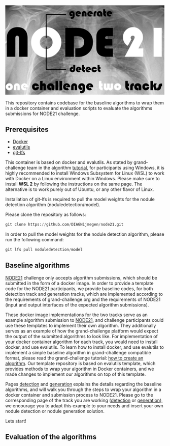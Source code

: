 ![alt text](https://github.com/DIAGNijmegen/node21/blob/main/images/node21.PNG)

This repository contains codebase for the baseline algorithms to wrap them in a docker container and evaluation scripts to evaluate the algorithms submissions for NODE21 challenge.

## Prerequisites
* [Docker](https://www.docker.com/get-started)
* [evalutils](https://github.com/comic/evalutils) 
* [git-lfs](https://github.com/git-lfs/git-lfs/wiki/Installation)

This container is based on docker and evalutils. As stated by grand-challenge team in the algorithm [tutorial](https://grand-challenge.org/blogs/create-an-algorithm/), for participants using Windows, it is highly recommended to install Windows Subsystem for Linux (WSL) to work with Docker on a Linux environment within Windows. Please make sure to install **WSL 2** by following the instructions on the same page. The alternative is to work purely out of Ubuntu, or any other flavor of Linux.

Installation of git-lfs is required to pull the model weights for the nodule detection algorithm (noduledetection/model). 

Please clone the repository as follows:
```python
git clone https://github.com/DIAGNijmegen/node21.git
```

In order to pull the model weights for the nodule detection algorithm, please run the following command:

```python
git lfs pull noduledetection/model
```

## Baseline algorithms
[NODE21](https://node21.grand-challenge.org/) challenge only accepts algorithm submissions, which should be submitted in the form of a docker image. In order to provide a template code for the NODE21 participants, we provide baseline codes, for both detection track and generation tracks, which are implemented according to the requirements of grand-challenge.org and the requirements of NODE21 (input and output interfaces of the expected algorithm submissions).

These docker image implementations for the two tracks serve as an example algorithm submission to [NODE21](https://node21.grand-challenge.org/), and challenge participants could use these templates to implement their own algorithm. They additionally serves as an example of how the grand-challenge platform would expect the output of the submitted algorithms to look like. For implementation of your docker container algorithm for each track, you would need to install docker, and use evalutils. To learn how to install docker, and use evalutils to implement a simple baseline algorithm in grand-challenge compatible format, please read the grand-challenge tutorial: [how to create an algorithm](https://grand-challenge.org/). Our template repository is based on evalutils template, which provides methods to wrap your algorithm in Docker containers, and we made changes to implement our algorithms on top of this template. 

Pages [detection](https://github.com/DIAGNijmegen/node21/tree/main/algorithms/noduledetection) and [generation](https://github.com/DIAGNijmegen/node21/tree/main/algorithms/nodulegeneration) explains the details regarding the baseline algorithms, and will walk you through the steps to wrap your algorithm in a docker container and submission process to NODE21. Please go to the corresponding page of the track you are working ([detection](https://github.com/DIAGNijmegen/node21/tree/main/algorithms/noduledetection) or [generation](https://github.com/DIAGNijmegen/node21/tree/main/algorithms/nodulegeneration)), we encourage you to adapt this example to your needs and insert your own nodule detection or nodule generation solution. 

Lets start! 


## Evaluation of the algorithms







